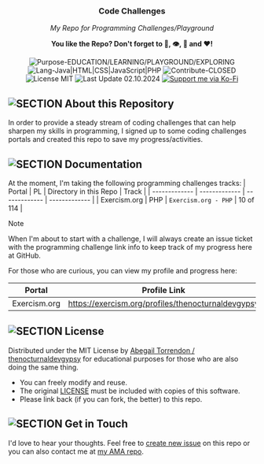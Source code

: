 <h3 align="center">Code Challenges</h3>
<p align="center"><em>My Repo for Programming Challenges/Playground</em></p>
<p align="center"><strong>You like the Repo? Don't forget to 🌟, 👁️, 🔱 and ❤️!</strong></p>
<p align="center">
   <img src="https://img.shields.io/badge/Purpose-EDUCATION/LEARNING/PLAYGROUND/EXPLORING-%2300416a?logoColor=white&labelColor=%2300416a&color=%2324292e&textColor=white" alt="Purpose-EDUCATION/LEARNING/PLAYGROUND/EXPLORING">
   <img src="https://img.shields.io/badge/Lang-PHP-%2300416a?logoColor=white&labelColor=%2300416a&color=%2324292e&textColor=white" alt="Lang-Java|HTML|CSS|JavaScript|PHP">
   <img src="https://img.shields.io/badge/Contribute-CLOSED-%2300416a?logoColor=white&labelColor=%2300416a&color=%2324292e&textColor=white" alt="Contribute-CLOSED">
   <img src="https://img.shields.io/badge/License-MIT-%2300416a?logoColor=white&labelColor=%2300416a&color=%2324292e&textColor=white" alt="License MIT">
   <img src="https://img.shields.io/badge/Last%20Update-02.10.2024-%2300416a?logoColor=white&labelColor=%2300416a&color=%2324292e&textColor=white" alt="Last Update 02.10.2024">
   <a href="https://ko-fi.com/thenocturnaldevgypsy">
      <img src="https://img.shields.io/badge/Support%20me%20via%20Ko--Fi-%2300416a?logo=ko-fi&logoColor=white&color=%2300416a&textColor=white" alt="Support me via Ko-Fi">
   </a>
</p>

## ![SECTION About this Repository](https://img.shields.io/badge/❔-About%20this%20Repository-%2300416a?logoColor=white&labelColor=%2300416a&color=%2324292e&textColor=white)

In order to provide a steady stream of coding challenges that can help sharpen my skills in programming, I signed up to some coding challenges portals and created this repo to save my progress/activities.

## ![SECTION Documentation](https://img.shields.io/badge/📚-Documentation-%2300416a?logoColor=white&labelColor=%2300416a&color=%2324292e&textColor=white)
At the moment, I'm taking the following programming challenges tracks:
| Portal | PL | Directory in this Repo | Track |
| ------------- | ------------- | ------------- | ------------- |
| Exercism.org | PHP | `Exercism.org - PHP` | 10 of 114 |

> [!NOTE]
> When I'm about to start with a challenge, I will always create an issue ticket with the programming challenge link info to keep track of my progress here at GitHub.

For those who are curious, you can view my profile and progress here:

| Portal | Profile Link |
| ------------- | ------------- |
| Exercism.org | https://exercism.org/profiles/thenocturnaldevgypsy |

## ![SECTION License](https://img.shields.io/badge/📑-License-%2300416a?logoColor=white&labelColor=%2300416a&color=%2324292e&textColor=white)
Distributed under the MIT License by [Abegail Torrendon / thenocturnaldevgypsy](https://github.com/thenocturnaldevgypsy) for educational purposes for those who are also doing the same thing.
- You can freely modify and reuse.
- The original [LICENSE](LICENSE.md) must be included with copies of this software.
- Please link back (if you can fork, the better) to this repo. 

## ![SECTION Get in Touch](https://img.shields.io/badge/📭-Get%20in%20Touch-%2300416a?logoColor=white&labelColor=%2300416a&color=%2324292e&textColor=white)
I'd love to hear your thoughts. Feel free to [create new issue](https://github.com/thenocturnaldevgypsy/repo-name/issues/new) on this repo or you can also contact me at [my AMA repo](https://github.com/thenocturnaldevgypsy/ama-ask-me-anything).